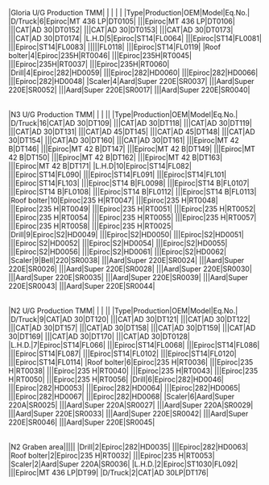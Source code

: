 |   |   |   |   |   |
|---|---|---|---|---|
    
|Gloria U/G Production TMM|   |   |   |   |
|Type|Production|OEM|Model|Eq.No.|
|D/Truck|6|Epiroc|MT 436 LP|DT0105|
|||Epiroc|MT 436 LP|DT0106|
|||CAT|AD 30|DT0152|
|||CAT|AD 30|DT0153|
|||CAT|AD 30|DT0173|
|||CAT|AD 30|DT0174|
|L.H.D|5|Epiroc|ST14|FL0064|
|||Epiroc|ST14|FL0081|
|||Epiroc|ST14|FL0083|
|||||FL0118|
|||Epiroc|ST14|FL0119|
|Roof bolter|4|Epiroc|235H|RT0046|
|||Epiroc|235H|RT0045|
|||Epiroc|235H|RT0037|
|||Epiroc|235H|RT0060|
|Drill|4|Epiroc|282|HD0059|
|||Epiroc|282|HD0060|
|||Epiroc|282|HD0066|
|||Epiroc|282|HD0048|
|Scaler|4|Aard|Super 220E|SR0037|
|||Aard|Super 220E|SR0052|
|||Aard|Super 220E|SR0017|
|||Aard|Super 220E|SR0040|

|   |   |   |   |   |
|---|---|---|---|---|
    
|N3 U/G Production TMM|   |   |   ||
|Type|Production|OEM|Model|Eq.No.|
|D/Truck|16|CAT|AD 30|DT109|
|||CAT|AD 30|DT118|
|||CAT|AD 30|DT119|
|||CAT|AD 30|DT131|
|||CAT|AD 45|DT145|
|||CAT|AD 45|DT148|
|||CAT|AD 30|DT154|
|||CAT|AD 30|DT160|
|||CAT|AD 30|DT161|
|||Epiroc|MT 42 B|DT146|
|||Epiroc|MT 42 B|DT147|
|||Epiroc|MT 42 B|DT149|
|||Epiroc|MT 42 B|DT150|
|||Epiroc|MT 42 B|DT162|
|||Epiroc|MT 42 B|DT163|
|||Epiroc|MT 42 B|DT171|
|L.H.D|10|Epiroc|ST14|FL082|
|||Epiroc|ST14|FL090|
|||Epiroc|ST14|FL091|
|||Epiroc|ST14|FL101|
|||Epiroc|ST14|FL103|
|||Epiroc|ST14 B|FL0098|
|||Epiroc|ST14 B|FL0107|
|||Epiroc|ST14 B|FL0108|
|||Epiroc|ST14 B|FL0112|
|||Epiroc|ST14 B|FL0113|
|Roof bolter|10|Epiroc|235 H|RT0047|
|||Epiroc|235 H|RT0048|
|||Epiroc|235 H|RT0049|
|||Epiroc|235 H|RT0051|
|||Epiroc|235 H|RT0052|
|||Epiroc|235 H|RT0054|
|||Epiroc|235 H|RT0055|
|||Epiroc|235 H|RT0057|
|||Epiroc|235 H|RT0058|
|||Epiroc|235 H|RT0025|
|Drill|9|Epiroc|S2|HD0049|
|||Epiroc|S2|HD0050|
|||Epiroc|S2|HD0051|
|||Epiroc|S2|HD0052|
|||Epiroc|S2|HD0054|
|||Epiroc|S2|HD0055|
|||Epiroc|S2|HD0056|
|||Epiroc|S2|HD0061|
|||Epiroc|S2|HD0062|
|Scaler|9|Bell|220|SR0038|
|||Aard|Super 220E|SR0024|
|||Aard|Super 220E|SR0026|
|||Aard|Super 220E|SR0028|
|||Aard|Super 220E|SR0030|
|||Aard|Super 220E|SR0035|
|||Aard|Super 220E|SR0039|
|||Aard|Super 220E|SR0043|
|||Aard|Super 220E|SR0044|

|   |   |   |   |   |
|---|---|---|---|---|
    
|N2 U/G Production TMM|   |   |   ||
|Type|Production|OEM|Model|Eq.No.|
|D/Truck|9|CAT|AD 30|DT120|
|||CAT|AD 30|DT121|
|||CAT|AD 30|DT122|
|||CAT|AD 30|DT157|
|||CAT|AD 30|DT158|
|||CAT|AD 30|DT159|
|||CAT|AD 30|DT169|
|||CAT|AD 30|DT170|
|||CAT|AD 30|DT0128|
|L.H.D.|7|Epiroc|ST14|FL066|
|||Epiroc|ST14|FL0068|
|||Epiroc|ST14|FL086|
|||Epiroc|ST14|FL087|
|||Epiroc|ST14|FL0102|
|||Epiroc|ST14|FL0120|
|||Epiroc|ST14|FL0114|
|Roof bolter|6|Epiroc|235 H|RT0036|
|||Epiroc|235 H|RT0038|
|||Epiroc|235 H|RT0040|
|||Epiroc|235 H|RT0043|
|||Epiroc|235 H|RT0050|
|||Epiroc|235 H|RT0056|
|Drill|6|Epiroc|282|HD0046|
|||Epiroc|282|HD0053|
|||Epiroc|282|HD0064|
|||Epiroc|282|HD0065|
|||Epiroc|282|HD0067|
|||Epiroc|282|HD0068|
|Scaler|6|Aard|Super 220A|SR0025|
|||Aard|Super 220A|SR0027|
|||Aard|Super 220A|SR0029|
|||Aard|Super 220E|SR0033|
|||Aard|Super 220E|SR0042|
|||Aard|Super 220E|SR0046|
|||Aard|Super 220E|SR0045|

|   |   |   |   |   |
|---|---|---|---|---|
    
|N2 Graben area|||||
|Drill|2|Epiroc|282|HD0035|
|||Epiroc|282|HD0063|
|Roof bolter|2|Epiroc|235 H|RT0032|
|||Epiroc|235 H|RT0053|
|Scaler|2|Aard|Super 220A|SR0036|
|L.H.D.|2|Epiroc|ST1030|FL092|
|||Epiroc|MT 436 LP|DT99|
|D/Truck|2|CAT|AD 30LP|DT176|